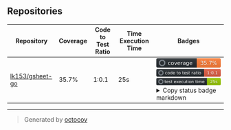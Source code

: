 ## Repositories

| Repository | Coverage | Code to Test Ratio | Time Execution Time | Badges |
| --- | --- | --- | --- | --- |
| [lk153/gsheet-go](https://github.com/lk153/gsheet-go) | 35.7% | 1:0.1 | 25s | ![lk153/gsheet-go](https://raw.githubusercontent.com/lk153/octocovs-central/main/badges/lk153/gsheet-go/coverage.svg) ![lk153/gsheet-go](https://raw.githubusercontent.com/lk153/octocovs-central/main/badges/lk153/gsheet-go/ratio.svg) ![lk153/gsheet-go](https://raw.githubusercontent.com/lk153/octocovs-central/main/badges/lk153/gsheet-go/time.svg) <details><summary>Copy status badge markdown</summary>```![Coverage](https://raw.githubusercontent.com/lk153/octocovs-central/main/badges/lk153/gsheet-go/coverage.svg)```<br>```![Code to Test Ratio](https://raw.githubusercontent.com/lk153/octocovs-central/main/badges/lk153/gsheet-go/ratio.svg)```<br>```![Test Execution Time](https://raw.githubusercontent.com/lk153/octocovs-central/main/badges/lk153/gsheet-go/time.svg)```</details> |

---

> Generated by [octocov](https://github.com/k1LoW/octocov)
